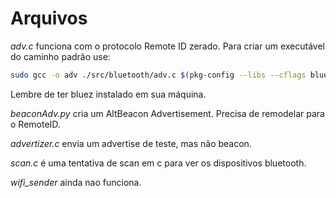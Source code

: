 # Arquivos

*adv.c* funciona com o protocolo Remote ID zerado. Para criar um executável do caminho padrão use:
```bash
sudo gcc -o adv ./src/bluetooth/adv.c $(pkg-config --libs --cflags bluez) -lm
```
Lembre de ter bluez instalado em sua máquina.


*beaconAdv.py* cria um AltBeacon Advertisement. Precisa de remodelar para o RemoteID.

*advertizer.c* envia um advertise de teste, mas não beacon.

*scan.c* é uma tentativa de scan em c para ver os dispositivos bluetooth.

*wifi_sender* ainda nao funciona.
